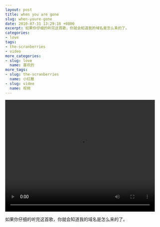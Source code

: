 ```yaml
---
layout: post
title: when you are gone
slug: when-youre-gone
date: 2010-07-31 13:29:18 +0800
excerpt: 如果你仔细的听完这首歌，你就会知道我的域名是怎么来的了。
categories:
- love
tags:
- the-scranberries
- video
more_categories:
- slug: love
  name: 喜欢的
more_tags:
- slug: the-scranberries
  name: 小红莓
- slug: video
  name: 视频
---
```


<video width="480" height="360" controls="controls">
	<source src="{{ site.path.uploads }}2010/07/31/when-youre-gone/When-Youre-Gone.webm" type="video/webm" />
	<source src="{{ site.path.uploads }}2010/07/31/when-youre-gone/When-Youre-Gone.mp4" type="video/mp4" />
	Your browser does not support the video tag.
</video>

如果你仔细的听完这首歌，你就会知道我的域名是怎么来的了。

